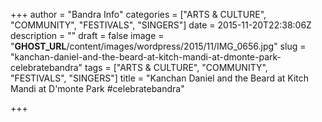 +++
author = "Bandra Info"
categories = ["ARTS &amp; CULTURE", "COMMUNITY", "FESTIVALS", "SINGERS"]
date = 2015-11-20T22:38:06Z
description = ""
draft = false
image = "__GHOST_URL__/content/images/wordpress/2015/11/IMG_0656.jpg"
slug = "kanchan-daniel-and-the-beard-at-kitch-mandi-at-dmonte-park-celebratebandra"
tags = ["ARTS &amp; CULTURE", "COMMUNITY", "FESTIVALS", "SINGERS"]
title = "Kanchan Daniel and the Beard at Kitch Mandi at D'monte Park #celebratebandra"

+++


<p><iframe width="560" height="315" src="httpss://www.youtube.com/embed/4dQv-miKiHs" frameborder="0" allowfullscreen></iframe></p>



